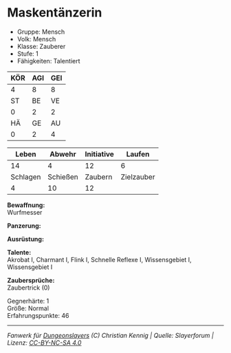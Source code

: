 # Maskentänzerin  
- Gruppe: Mensch  
- Volk: Mensch  
- Klasse: Zauberer  
- Stufe: 1  
- Fähigkeiten: Talentiert  


| KÖR | AGI | GEI |  
| --- | --- | --- |  
| 4   | 8   | 8   |
| ST  | BE  | VE  |  
| 0   | 2   | 2   |
| HÄ  | GE  | AU  |  
| 0   | 2   | 4   |


| Leben    | Abwehr   | Initiative | Laufen     |
| -------- | -------- | ---------- | ---------- |
| 14       | 4        | 12         | 6          |
| Schlagen | Schießen | Zaubern    | Zielzauber |
| 4        | 10       | 12         |            |

**Bewaffnung:**  
Wurfmesser

**Panzerung:**  


**Ausrüstung:**  


**Talente:**  
Akrobat I, Charmant I, Flink I, Schnelle Reflexe I, Wissensgebiet I, Wissensgebiet I

**Zaubersprüche:**  
Zaubertrick (0)

Gegnerhärte: 1  
Größe: Normal  
Erfahrungspunkte: 46  



___
*Fanwerk für [Dungeonslayers](https://www.dungeonslayers.net/) (C) Christian Kennig | Quelle: Slayerforum | Lizenz: [CC-BY-NC-SA 4.0](https://creativecommons.org/licenses/by-nc-sa/4.0/deed.de)*